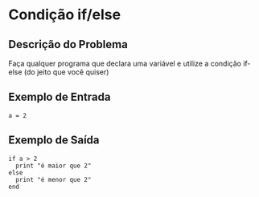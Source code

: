 # Condição if/else

## Descrição do Problema

Faça qualquer programa que declara uma variável e utilize a condição if-else (do jeito que você quiser)

## Exemplo de Entrada

```
a = 2
```

## Exemplo de Saída

```
if a > 2
  print "é maior que 2"
else
  print "é menor que 2"
end
```
